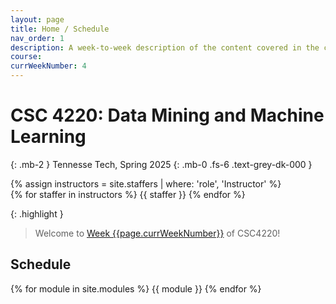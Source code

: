 ```yaml
---
layout: page
title: Home / Schedule
nav_order: 1
description: A week-to-week description of the content covered in the course.
course:
currWeekNumber: 4
---
```


# CSC 4220: Data Mining and Machine Learning

{: .mb-2 }
Tennesse Tech, Spring 2025
{: .mb-0 .fs-6 .text-grey-dk-000 }

<!--
[Ed](https://edstem.org/us/courses/62812){:target="\_blank" .btn .btn-ed .mr-1 }
[Datahub](http://data100.datahub.berkeley.edu/){:target="\_blank" .btn .btn-datahub .mr-1 }
[Gradescope](https://www.gradescope.com/courses/827978){:target="\_blank" .btn .btn-gradescope .mr-1 }
[Lectures Playlist](https://www.youtube.com/playlist?list=PLQCcNQgUcDfqlx2UJTlv22jsPAu0Yg_kg){:target="\_blank" .btn .btn-youtube .mr-1}
[Additional Accommodations](https://forms.gle/HYbsLwhtSvmsCefX9){:target="\_blank" .btn .btn-blue .mr-1 }
[Office Hours Queue](https://oh.ds100.org/){:target="\_blank" .btn .btn-oh .mr-1} -->

<div>
{% assign instructors = site.staffers | where: 'role', 'Instructor' %}
  <div class="role">
    {% for staffer in instructors %}
    {{ staffer }}
    {% endfor %}
  </div>
</div>

{: .highlight }

> Welcome to [Week {{page.currWeekNumber}}](#week-{{page.currWeekNumber}}) of CSC4220!

<!-- 
{: .note }
> <s pan style="color:red">**Homework 2 will be assigned on Wednesday**</span> 

{: .note }
> <span style="color:red">**Class will be in AIEB 130 from now on!**</span>  
<a name="schedule"></a> -->

## Schedule

{% for module in site.modules %}
{{ module }}
{% endfor %}
